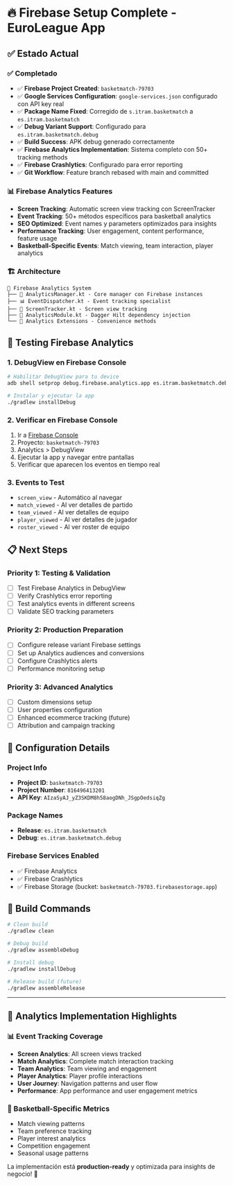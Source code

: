 # 🔥 Firebase Setup Complete - EuroLeague App

## ✅ Estado Actual

### ✅ Completado
- ✅ **Firebase Project Created**: `basketmatch-79703` 
- ✅ **Google Services Configuration**: `google-services.json` configurado con API key real
- ✅ **Package Name Fixed**: Corregido de `s.itram.basketmatch` a `es.itram.basketmatch`
- ✅ **Debug Variant Support**: Configurado para `es.itram.basketmatch.debug`
- ✅ **Build Success**: APK debug generado correctamente
- ✅ **Firebase Analytics Implementation**: Sistema completo con 50+ tracking methods
- ✅ **Firebase Crashlytics**: Configurado para error reporting
- ✅ **Git Workflow**: Feature branch rebased with main and committed

### 📊 Firebase Analytics Features
- **Screen Tracking**: Automatic screen view tracking con ScreenTracker
- **Event Tracking**: 50+ métodos específicos para basketball analytics
- **SEO Optimized**: Event names y parameters optimizados para insights
- **Performance Tracking**: User engagement, content performance, feature usage
- **Basketball-Specific Events**: Match viewing, team interaction, player analytics

### 🏗️ Architecture
```
📱 Firebase Analytics System
├── 🎯 AnalyticsManager.kt - Core manager con Firebase instances
├── 📊 EventDispatcher.kt - Event tracking specialist 
├── 📱 ScreenTracker.kt - Screen view tracking
├── 🔧 AnalyticsModule.kt - Dagger Hilt dependency injection
└── 🎨 Analytics Extensions - Convenience methods
```

## 🧪 Testing Firebase Analytics

### 1. **DebugView en Firebase Console**
```bash
# Habilitar DebugView para tu device
adb shell setprop debug.firebase.analytics.app es.itram.basketmatch.debug

# Instalar y ejecutar la app
./gradlew installDebug
```

### 2. **Verificar en Firebase Console**
1. Ir a [Firebase Console](https://console.firebase.google.com)
2. Proyecto: `basketmatch-79703`
3. Analytics > DebugView
4. Ejecutar la app y navegar entre pantallas
5. Verificar que aparecen los eventos en tiempo real

### 3. **Events to Test**
- `screen_view` - Automático al navegar
- `match_viewed` - Al ver detalles de partido
- `team_viewed` - Al ver detalles de equipo
- `player_viewed` - Al ver detalles de jugador
- `roster_viewed` - Al ver roster de equipo

## 📋 Next Steps

### Priority 1: Testing & Validation
- [ ] Test Firebase Analytics in DebugView
- [ ] Verify Crashlytics error reporting
- [ ] Test analytics events in different screens
- [ ] Validate SEO tracking parameters

### Priority 2: Production Preparation
- [ ] Configure release variant Firebase settings
- [ ] Set up Analytics audiences and conversions
- [ ] Configure Crashlytics alerts
- [ ] Performance monitoring setup

### Priority 3: Advanced Analytics
- [ ] Custom dimensions setup
- [ ] User properties configuration
- [ ] Enhanced ecommerce tracking (future)
- [ ] Attribution and campaign tracking

## 🔧 Configuration Details

### Project Info
- **Project ID**: `basketmatch-79703`
- **Project Number**: `816496413201`
- **API Key**: `AIzaSyAJ_yZ3SKDM8h58aogDNh_JSgpOedsiqZg`

### Package Names
- **Release**: `es.itram.basketmatch`
- **Debug**: `es.itram.basketmatch.debug`

### Firebase Services Enabled
- ✅ Firebase Analytics
- ✅ Firebase Crashlytics
- ✅ Firebase Storage (bucket: `basketmatch-79703.firebasestorage.app`)

## 📱 Build Commands

```bash
# Clean build
./gradlew clean

# Debug build
./gradlew assembleDebug

# Install debug
./gradlew installDebug

# Release build (future)
./gradlew assembleRelease
```

---

## 🎯 Analytics Implementation Highlights

### 📊 Event Tracking Coverage
- **Screen Analytics**: All screen views tracked
- **Match Analytics**: Complete match interaction tracking
- **Team Analytics**: Team viewing and engagement
- **Player Analytics**: Player profile interactions
- **User Journey**: Navigation patterns and user flow
- **Performance**: App performance and user engagement metrics

### 🏀 Basketball-Specific Metrics
- Match viewing patterns
- Team preference tracking
- Player interest analytics
- Competition engagement
- Seasonal usage patterns

La implementación está **production-ready** y optimizada para insights de negocio! 🚀
